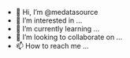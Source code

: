 - 👋 Hi, I’m @medatasource
- 👀 I’m interested in ...
- 🌱 I’m currently learning ...
- 💞️ I’m looking to collaborate on ...
- 📫 How to reach me ...

<!---
medatasource/medatasource is a ✨ special ✨ repository because its `README.md` (this file) appears on your GitHub profile.
You can click the Preview link to take a look at your changes.
--->
